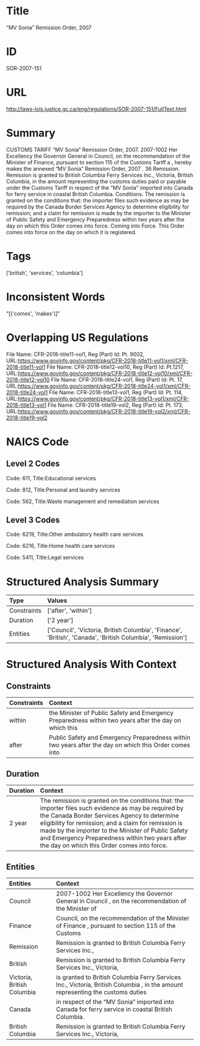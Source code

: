 # Title
“MV Sonia” Remission Order, 2007


# ID
SOR-2007-151

# URL
http://laws-lois.justice.gc.ca/eng/regulations/SOR-2007-151/FullText.html


# Summary
CUSTOMS TARIFF “MV Sonia” Remission Order, 2007.
2007-1002 Her Excellency the Governor General in Council, on the recommendation of the Minister of Finance, pursuant to section 115 of the  Customs Tariff a , hereby makes the annexed  “MV Sonia” Remission Order, 2007 .
36 Remission.
Remission is granted to British Columbia Ferry Services Inc., Victoria, British Columbia, in the amount representing the customs duties paid or payable under the  Customs Tariff  in respect of the “MV Sonia” imported into Canada for ferry service in coastal British Columbia.
Conditions.
The remission is granted on the conditions that: the importer files such evidence as may be required by the Canada Border Services Agency to determine eligibility for remission; and a claim for remission is made by the importer to the Minister of Public Safety and Emergency Preparedness within two years after the day on which this Order comes into force.
Coming into Force.
This Order comes into force on the day on which it is registered.


# Tags
['british', 'services', 'columbia']


# Inconsistent Words
"[('comes', 'makes')]"


# Overlapping US Regulations
File Name: CFR-2018-title11-vol1, Reg (Part) Id: Pt. 9002, URL:https://www.govinfo.gov/content/pkg/CFR-2018-title11-vol1/xml/CFR-2018-title11-vol1
File Name: CFR-2018-title12-vol10, Reg (Part) Id: Pt.1217, URL:https://www.govinfo.gov/content/pkg/CFR-2018-title12-vol10/xml/CFR-2018-title12-vol10
File Name: CFR-2018-title24-vol1, Reg (Part) Id: Pt. 17, URL:https://www.govinfo.gov/content/pkg/CFR-2018-title24-vol1/xml/CFR-2018-title24-vol1
File Name: CFR-2018-title13-vol1, Reg (Part) Id: Pt. 114, URL:https://www.govinfo.gov/content/pkg/CFR-2018-title13-vol1/xml/CFR-2018-title13-vol1
File Name: CFR-2018-title19-vol2, Reg (Part) Id: Pt. 173, URL:https://www.govinfo.gov/content/pkg/CFR-2018-title19-vol2/xml/CFR-2018-title19-vol2



# NAICS Code
## Level 2 Codes
Code: 611, Title:Educational services

Code: 812, Title:Personal and laundry services

Code: 562, Title:Waste management and remediation services




## Level 3 Codes
Code: 6219, Title:Other ambulatory health care services

Code: 6216, Title:Home health care services

Code: 5411, Title:Legal services







# Structured Analysis Summary
| Type        | Values                                                                                                     |
|:------------|:-----------------------------------------------------------------------------------------------------------|
| Constraints | ['after', 'within']                                                                                        |
| Duration    | ['2 year']                                                                                                 |
| Entities    | ['Council', 'Victoria, British Columbia', 'Finance', 'British', 'Canada', 'British Columbia', 'Remission'] |


# Structured Analysis With Context
 


## Constraints
| Constraints   | Context                                                                                                |
|:--------------|:-------------------------------------------------------------------------------------------------------|
| within        | the Minister of Public Safety and Emergency Preparedness within two years after the day on which this  |
| after         | Public Safety and Emergency Preparedness within two years after the day on which this Order comes into |


## Duration
| Duration   | Context                                                                                                                                                                                                                                                                                                                                                              |
|:-----------|:---------------------------------------------------------------------------------------------------------------------------------------------------------------------------------------------------------------------------------------------------------------------------------------------------------------------------------------------------------------------|
| 2 year     | The remission is granted on the conditions that: the importer files such evidence as may be required by the Canada Border Services Agency to determine eligibility for remission; and a claim for remission is made by the importer to the Minister of Public Safety and Emergency Preparedness within two years after the day on which this Order comes into force. |


## Entities
| Entities                   | Context                                                                                                                        |
|:---------------------------|:-------------------------------------------------------------------------------------------------------------------------------|
| Council                    | 2007-1002 Her Excellency the Governor General in  Council , on the recommendation of the Minister of                           |
| Finance                    | Council, on the recommendation of the Minister of Finance , pursuant to section 115 of the Customs                             |
| Remission                  | Remission is granted to British Columbia Ferry Services Inc.,                                                                  |
| British                    | Remission is granted to  British  Columbia Ferry Services Inc., Victoria,                                                      |
| Victoria, British Columbia | is granted to British Columbia Ferry Services Inc., Victoria, British Columbia , in the amount representing the customs duties |
| Canada                     | in respect of the “MV Sonia” imported into Canada  for ferry service in coastal British Columbia.                              |
| British Columbia           | Remission is granted to  British Columbia  Ferry Services Inc., Victoria,                                                      |


